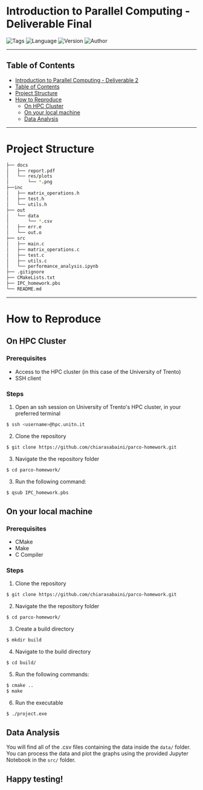 # Introduction to Parallel Computing - Deliverable Final

![Tags](https://badgen.net/badge/icon/%23ParallelComputing%20%23MatrixTransposition/14406F1?icon=https://icons.getbootstrap.com/assets/icons/bookmarks-fill.svg&label&labelColor=FFF) ![Language](https://img.shields.io/badge/Built_with-C-F86424?labelColor=000&logo=c) ![Version](https://badgen.net/badge/Version/02.01/F08C2F?labelColor=000) ![Author](https://badgen.net/badge/Author/Chiara%20S./F23A29?labelColor=000)

---

## Table of Contents

- [Introduction to Parallel Computing - Deliverable 2](#introduction-to-parallel-computing---deliverable-2)
- [Table of Contents](#table-of-contents)
- [Project Structure](#project-structure)
- [How to Reproduce](#how-to-reproduce)
    - [On HPC Cluster](#on-hpc-cluster)
    - [On your local machine](#on-your-local-machine)
    - [Data Analysis](#data-analysis)

---

# Project Structure

```bash
├── docs
│   ├── report.pdf
│   └── res/plots
│       └── *.png
├──inc
│   ├── matrix_operations.h
│   ├── test.h
│   └── utils.h
├── out
│   └── data
│       └── *.csv
│   ├── err.e
│   └── out.o
├── src
│   ├── main.c
│   ├── matrix_operations.c
│   ├── test.c
│   ├── utils.c
│   └── performance_analysis.ipynb
├── .gitignore
├── CMakeLists.txt
├── IPC_homework.pbs
└── README.md
```
---

# How to Reproduce

## On HPC Cluster

### Prerequisites
- Access to the HPC cluster (in this case of the University of Trento)
- SSH client

### Steps
1. Open an ssh session on University of Trento's HPC cluster, in your preferred terminal
```bash
$ ssh <username>@hpc.unitn.it
```
2. Clone the repository
```bash
$ git clone https://github.com/chiarasabaini/parco-homework.git
```
3. Navigate the the repository folder
```bash
$ cd parco-homework/
```
3. Run the following command:
```bash
$ qsub IPC_homework.pbs
```

## On your local machine

### Prerequisites
- CMake
- Make
- C Compiler

### Steps
1. Clone the repository
```bash
$ git clone https://github.com/chiarasabaini/parco-homework.git
```
2. Navigate the the repository folder
```bash
$ cd parco-homework/
```
3. Create a build directory
```bash
$ mkdir build
```
4. Navigate to the build directory
```bash
$ cd build/
```
5. Run the following commands:
```bash
$ cmake ..
$ make
```
6. Run the executable
```bash
$ ./project.exe
```

## Data Analysis
You will find all of the .csv files containing the data inside the `data/` folder.
You can process the data and plot the graphs using the provided Jupyter Notebook in the `src/` folder.

Happy testing!
---

